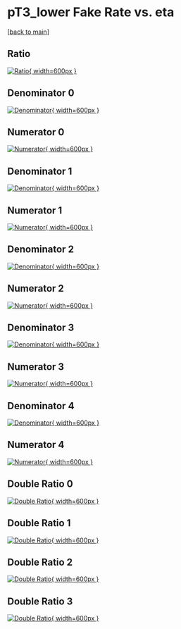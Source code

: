 # pT3_lower Fake Rate vs. eta

[[back to main](./)]



## Ratio

[![Ratio](../mtv/var/pT3_lower_fakerate_eta.png){ width=600px }](../mtv/var/pT3_lower_fakerate_eta.pdf)

## Denominator 0

[![Denominator](../mtv/den/pT3_lower_fakerate_eta_den0.png){ width=600px }](../mtv/den/pT3_lower_fakerate_eta_den0.pdf)

## Numerator 0

[![Numerator](../mtv/num/pT3_lower_fakerate_eta_num0.png){ width=600px }](../mtv/num/pT3_lower_fakerate_eta_num0.pdf)

## Denominator 1

[![Denominator](../mtv/den/pT3_lower_fakerate_eta_den1.png){ width=600px }](../mtv/den/pT3_lower_fakerate_eta_den1.pdf)

## Numerator 1

[![Numerator](../mtv/num/pT3_lower_fakerate_eta_num1.png){ width=600px }](../mtv/num/pT3_lower_fakerate_eta_num1.pdf)

## Denominator 2

[![Denominator](../mtv/den/pT3_lower_fakerate_eta_den2.png){ width=600px }](../mtv/den/pT3_lower_fakerate_eta_den2.pdf)

## Numerator 2

[![Numerator](../mtv/num/pT3_lower_fakerate_eta_num2.png){ width=600px }](../mtv/num/pT3_lower_fakerate_eta_num2.pdf)

## Denominator 3

[![Denominator](../mtv/den/pT3_lower_fakerate_eta_den3.png){ width=600px }](../mtv/den/pT3_lower_fakerate_eta_den3.pdf)

## Numerator 3

[![Numerator](../mtv/num/pT3_lower_fakerate_eta_num3.png){ width=600px }](../mtv/num/pT3_lower_fakerate_eta_num3.pdf)

## Denominator 4

[![Denominator](../mtv/den/pT3_lower_fakerate_eta_den4.png){ width=600px }](../mtv/den/pT3_lower_fakerate_eta_den4.pdf)

## Numerator 4

[![Numerator](../mtv/num/pT3_lower_fakerate_eta_num4.png){ width=600px }](../mtv/num/pT3_lower_fakerate_eta_num4.pdf)

## Double Ratio 0

[![Double Ratio](../mtv/ratio/pT3_lower_fakerate_eta_ratio0.png){ width=600px }](../mtv/ratio/pT3_lower_fakerate_eta_ratio0.pdf)

## Double Ratio 1

[![Double Ratio](../mtv/ratio/pT3_lower_fakerate_eta_ratio1.png){ width=600px }](../mtv/ratio/pT3_lower_fakerate_eta_ratio1.pdf)

## Double Ratio 2

[![Double Ratio](../mtv/ratio/pT3_lower_fakerate_eta_ratio2.png){ width=600px }](../mtv/ratio/pT3_lower_fakerate_eta_ratio2.pdf)

## Double Ratio 3

[![Double Ratio](../mtv/ratio/pT3_lower_fakerate_eta_ratio3.png){ width=600px }](../mtv/ratio/pT3_lower_fakerate_eta_ratio3.pdf)

